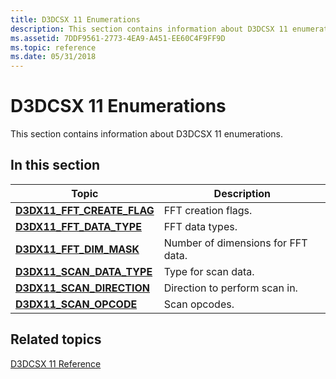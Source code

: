 ```yaml
---
title: D3DCSX 11 Enumerations
description: This section contains information about D3DCSX 11 enumerations.
ms.assetid: 7DDF9561-2773-4EA9-A451-EE60C4F9FF9D
ms.topic: reference
ms.date: 05/31/2018
---
```


# D3DCSX 11 Enumerations

This section contains information about D3DCSX 11 enumerations.


## In this section



| Topic                                                                  | Description                                   |
|------------------------------------------------------------------------|-----------------------------------------------|
| [**D3DX11\_FFT\_CREATE\_FLAG**](/windows/desktop/api/d3dcsx/ne-d3dcsx-d3dx11_fft_create_flag)<br/> | FFT creation flags.<br/>                |
| [**D3DX11\_FFT\_DATA\_TYPE**](/windows/desktop/api/d3dcsx/ne-d3dcsx-d3dx11_fft_data_type)<br/>     | FFT data types.<br/>                    |
| [**D3DX11\_FFT\_DIM\_MASK**](/windows/desktop/api/d3dcsx/ne-d3dcsx-d3dx11_fft_dim_mask)<br/>       | Number of dimensions for FFT data.<br/> |
| [**D3DX11\_SCAN\_DATA\_TYPE**](/windows/desktop/api/d3dcsx/ne-d3dcsx-d3dx11_scan_data_type)<br/>   | Type for scan data.<br/>                |
| [**D3DX11\_SCAN\_DIRECTION**](/windows/desktop/api/d3dcsx/ne-d3dcsx-d3dx11_scan_direction)<br/>    | Direction to perform scan in.<br/>      |
| [**D3DX11\_SCAN\_OPCODE**](/windows/desktop/api/d3dcsx/ne-d3dcsx-d3dx11_scan_opcode)<br/>          | Scan opcodes.<br/>                      |



 

## Related topics

<dl> <dt>

[D3DCSX 11 Reference](d3d11-graphics-reference-d3dcsx11.md)
</dt> </dl>

 

 





